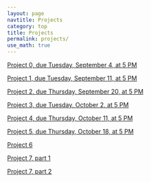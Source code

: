 ```yaml
---
layout: page
navtitle: Projects
category: top
title: Projects
permalink: projects/
use_math: true
---
```


<a href="project0.html">Project 0, due Tuesday, September 4, at 5 PM</a> 

<a href="project1.html">Project 1, due Tuesday, September 11, at 5 PM</a> 

<a href="project2.html">Project 2, due Thursday, September 20, at 5 PM</a> 

<a href="project3.html">Project 3, due Tuesday, October 2, at 5 PM</a> 

<a href="project4.html">Project 4, due Thursday, October 11, at 5 PM</a>

<a href="project5.html">Project 5, due Thursday, October 18, at 5 PM</a>

<a href="hw-gravity2.pdf">Project 6</a>

<a href="string-1.pdf">Project 7, part 1</a>

<a href="string-2.pdf">Project 7, part 2</a>
